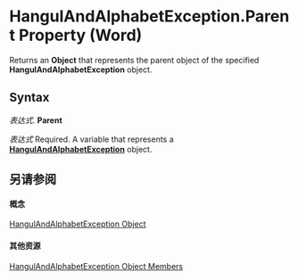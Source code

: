 
# HangulAndAlphabetException.Parent Property (Word)

Returns an  **Object** that represents the parent object of the specified **HangulAndAlphabetException** object.


## Syntax

 _表达式_. **Parent**

 _表达式_ Required. A variable that represents a **[HangulAndAlphabetException](f383505b-1f98-117c-e170-606403ad1508.md)** object.


## 另请参阅


#### 概念


[HangulAndAlphabetException Object](f383505b-1f98-117c-e170-606403ad1508.md)
#### 其他资源


[HangulAndAlphabetException Object Members](http://msdn.microsoft.com/library/7f6fa37a-c66a-32c5-c2d3-1141980ad488%28Office.15%29.aspx)